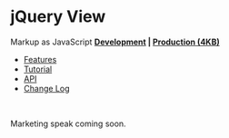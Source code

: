 jQuery View
===========
Markup as JavaScript **[Development](https://github.com/syntacticx/viewjs/zipball/master) | [Production (4KB)](https://github.com/syntacticx/viewjs/raw/master/jquery.view.min.js)**  

<ul id="nav">
  <li><a href="#features">Features</a></li>
  <li><a href="#tutorial">Tutorial</a></li>
  <li><a href="#api">API</a></li>
  <li><a href="#changelog">Change Log</a></li>
</ul>
<br class="clear"/>

Marketing speak coming soon.
